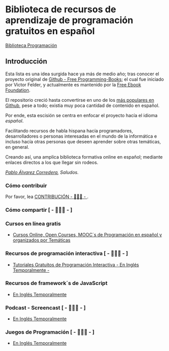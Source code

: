 # Biblioteca de recursos de aprendizaje de programación gratuitos en español

[Biblioteca Programación](/libros-programacion-gratis.md)


## Introducción

Esta lista es una idea surgida hace ya más de medio año; tras conocer el proyecto original de [Github - Free Programming-Books](https://github.com/EbookFoundation/free-programming-books); el cual fue iniciado por Victor Felder, y actualmente es mantenido por la [Free Ebook Foundation](https://ebookfoundation.org).

El repositorio creció hasta convertirse en uno de los [más populares en Github](https://octoverse.github.com/), pese a todo; existia muy poca cantidad de contenido en español.

Por ende, esta escisión se centra en enfocar el proyecto hacía el idioma *_español_*.

Facilitando recursos de habla hispana hacía programadores, desarrolladores o personas interesadas en el mundo de la informática e incluso hacía otras personas que deseen aprender sobre otras temáticas, en general. 
 
Creando así, una amplica biblioteca formativa online en español; mediante enlaces directos a los que llegar sin rodeos.

*[Pablo Álvarez Corredera](http://www.pabloalvarezcorredera.com), Saludos.*


### Cómo contribuir

Por favor, lea [CONTRIBUCIÓN - :construction::construction::construction: - ](/contribucion.md).


### Cómo compartir [ - :construction::construction::construction: - ]


### Cursos en línea gratis

+ [Cursos Online, Open Courses, MOOC´s de Programación en español y organizados por Temáticas](/cursos-programacion-gratis.md)


### Recursos de programación interactiva [ - :construction::construction::construction: - ]

+ [Tutoriales Gratuitos de Programación Interactiva - En Inglés Temporalmente -](/free-programming-interactive-tutorials-en.md)


### Recursos de framework´s  de JavaScript

+ [En Inglés Temporalmente](https://github.com/EbookFoundation/free-programming-books/blob/master/javascript-frameworks-resources.md)


### Podcast - Screencast [ - :construction::construction::construction: - ]

+ [En Inglés Temporalmente](https://github.com/EbookFoundation/free-programming-books/blob/master/free-podcasts-screencasts-cs.md)


### Juegos de Programación [ - :construction::construction::construction: - ]
+ [En Inglés Temporalmente](https://github.com/EbookFoundation/free-programming-books/blob/master/free-programming-playgrounds.md)
